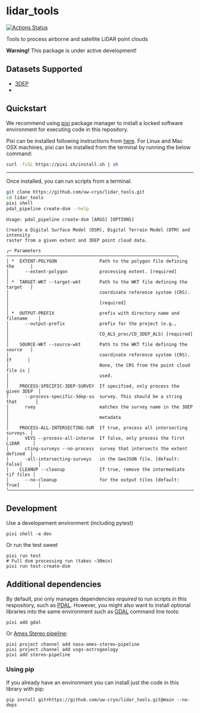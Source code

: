 # lidar_tools

[![Actions Status][actions-badge]][actions-link]

[actions-badge]:            https://github.com/uw-cryo/lidar_tools/workflows/Tests/badge.svg
[actions-link]:             https://github.com/uw-cryo/lidar_tools/actions

Tools to process airborne and satellite LiDAR point clouds

**Warning!** This package is under active development!
## Datasets Supported
* [3DEP](https://www.usgs.gov/3d-elevation-program)
* 
## Quickstart

We recommend using [pixi](https://pixi.sh/latest/) package manager to install a locked software environment for executing code in this repository. 

Pixi can be installed following instructions from [here](https://pixi.sh/latest/#installation). For Linux and Mac OSX machines, pixi can be installed from the terminal by running the below command:

```bash
curl -fsSL https://pixi.sh/install.sh | sh
```
**************************

Once installed, you can run scripts from a terminal:

```bash
git clone https://github.com/uw-cryo/lidar_tools.git
cd lidar_tools
pixi shell
pdal_pipeline create-dsm --help
```

```console
Usage: pdal_pipeline create-dsm [ARGS] [OPTIONS]

Create a Digital Surface Model (DSM), Digital Terrain Model (DTM) and intensity
raster from a given extent and 3DEP point cloud data.

╭─ Parameters ────────────────────────────────────────────────────────────────╮
│ *  EXTENT-POLYGON                Path to the polygon file defining the      │
│      --extent-polygon            processing extent. [required]              │
│ *  TARGET-WKT --target-wkt       Path to the WKT file defining the target   │
│                                  coordinate reference system (CRS).         │
│                                  [required]                                 │
│ *  OUTPUT-PREFIX                 prefix with directory name and filename    │
│      --output-prefix             prefix for the project (e.g.,              │
│                                  CO_ALS_proc/CO_3DEP_ALS) [required]        │
│    SOURCE-WKT --source-wkt       Path to the WKT file defining the source   │
│                                  coordinate reference system (CRS). If      │
│                                  None, the CRS from the point cloud file is │
│                                  used.                                      │
│    PROCESS-SPECIFIC-3DEP-SURVEY  If specified, only process the given 3DEP  │
│      --process-specific-3dep-su  survey. This should be a string that       │
│      rvey                        matches the survey name in the 3DEP        │
│                                  metadata                                   │
│    PROCESS-ALL-INTERSECTING-SUR  If true, process all intersecting surveys. │
│      VEYS --process-all-interse  If false, only process the first LiDAR     │
│      cting-surveys --no-process  survey that intersects the extent defined  │
│      -all-intersecting-surveys   in the GeoJSON file. [default: False]      │
│    CLEANUP --cleanup             If true, remove the intermediate tif files │
│      --no-cleanup                for the output tiles [default: True]       │
╰─────────────────────────────────────────────────────────────────────────────╯
```

## Development

Use a developement environment (including pytest)
```
pixi shell -e dev
```

Or run the test sweet
```
pixi run test
# Full dsm processing run (takes ~30min)
pixi run test-create-dsm
```


## Additional dependencies

By default, pixi only manages dependencies *required* to run scripts in this respository, such as [PDAL](https://pdal.io). However, you might also want to install optional libraries into the same environment such as [GDAL](https://github.com/OSGeo/gdal) command line tools:

```
pixi add gdal
```

Or [Ames Stereo pipeline](https://stereopipeline.readthedocs.io/en/latest/installation.html#conda-intro):
```
pixi project channel add nasa-ames-stereo-pipeline
pixi project channel add usgs-astrogeology
pixi add stereo-pipeline
```

### Using pip

If you already have an environment you can install just the code in this library with pip:

```
pip install git+https://github.com/uw-cryo/lidar_tools.git@main --no-deps
```
